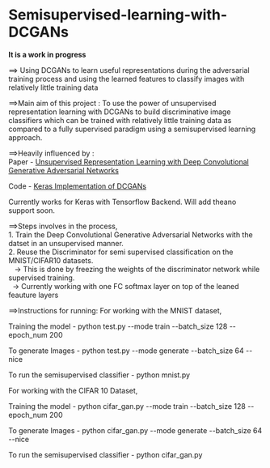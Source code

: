 # Semisupervised-learning-with-DCGANs
**It is a work in progress**

==> Using DCGANs to learn useful representations during the adversarial training process and using the learned features to classify images with relatively little training data

==>Main aim of this project : To use the power of unsupervised representation learning with DCGANs to build discriminative image classifiers which can be trained with relatively little training data as compared to a fully supervised paradigm using a semisupervised learning approach.

==>Heavily influenced by :<br>
   Paper - <a href="https://arxiv.org/pdf/1511.06434.pdf">Unsupervised Representation Learning with Deep Convolutional Generative Adversarial Networks</a> <br>

   Code - <a href="https://github.com/jacobgil/keras-dcgan">Keras Implementation of DCGANs</a>

Currently works for Keras with Tensorflow Backend. Will add theano support soon.

==>Steps involves in the process,<br>
    1. Train the Deep Convolutional Generative Adversarial Networks with the datset in an unsupervised manner. <br>
    2. Reuse the Discriminator for semi supervised classification on the MNIST/CIFAR10 datasets.<br>
      &nbsp;&nbsp; -> This is done by freezing the weights of the discriminator network while supervised training.<br>
      &nbsp;&nbsp;-> Currently working with one FC softmax layer on top of the leaned feauture layers

==>Instructions for running:
For working with the MNIST dataset,

Training the model - python test.py --mode train --batch_size 128 --epoch_num 200

To generate Images - python test.py --mode generate --batch_size 64 --nice

To run the semisupervised classifier - python mnist.py

For working with the CIFAR 10 Dataset,

Training the model - python cifar_gan.py --mode train --batch_size 128 --epoch_num 200

To generate Images - python cifar_gan.py --mode generate --batch_size 64 --nice

To run the semisupervised classifier - python cifar_gan.py

